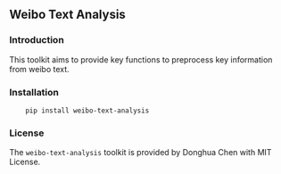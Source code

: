 ## Weibo Text Analysis

### Introduction

This toolkit aims to provide key functions to preprocess key information from weibo text. 

### Installation

```commandline
    pip install weibo-text-analysis
```

### License

The `weibo-text-analysis` toolkit is provided by Donghua Chen with MIT License.